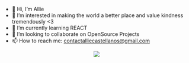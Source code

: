 
- 👋 Hi, I’m Allie 
- 👀 I’m interested in making the world a better place and value kindness tremendously <3 
- 🌱 I’m currently learning REACT
- 💞️ I’m looking to collaborate on OpenSource Projects
- 📫 How to reach me: contactalliecastellanos@gmail.com

<p align="center">
<img src="http://github-readme-streak-stats.herokuapp.com?user=AllieGie&theme=tokyonight&hide_border=true"(https://git.io/streak-stats)</p>
